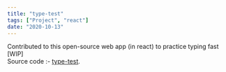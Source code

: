 ```yaml
---
title: "type-test"
tags: ["Project", "react"]
date: "2020-10-13"
---
```

Contributed to this open-source web app (in react) to practice typing fast [WIP]
<br/>
Source code :- [type-test](https://github.com/arunsri7/type-test/).
